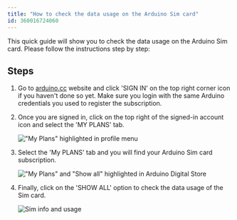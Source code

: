 ```yaml
---
title: "How to check the data usage on the Arduino Sim card"
id: 360016724060
---
```


This quick guide will show you to check the data usage on the Arduino Sim card. Please follow the instructions step by step:

## Steps

1. Go to [arduino.cc](https://create.arduino.cc/) website and click 'SIGN IN' on the top right corner icon if you haven't done so yet. Make sure you login with the same Arduino credentials you used to register the subscription.

2. Once you are signed in, click on the top right of the signed-in account icon and select the 'MY PLANS' tab.

   !["My Plans" highlighted in profile menu](img/SimData1.png)

3. Select the 'My PLANS' tab and you will find your Arduino Sim card subscription.

   !["My Plans" and "Show all" highlighted in Arduino Digital Store](img/SimData2.png)

4. Finally, click on the 'SHOW ALL' option to check the data usage of the Sim card.

   ![Sim info and usage](img/SimData3.png)
